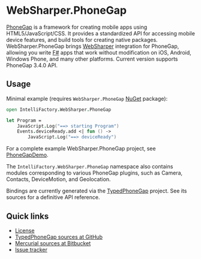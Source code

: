 # WebSharper.PhoneGap

[PhoneGap][pg] is a framework for creating mobile apps using
HTML5/JavaScript/CSS.  It provides a standardized API for accessing
mobile device features, and build tools for creating native packages.
WebSharper.PhoneGap brings [WebSharper][ws] integration for PhoneGap,
allowing you write [F#][fsharp] apps that work without modification on
iOS, Android, Windows Phone, and many other platforms.  Current
version supports PhoneGap 3.4.0 API.

## Usage

Minimal example (requires `WebSharper.PhoneGap` [NuGet][ng] package):

```fsharp
open IntelliFactory.WebSharper.PhoneGap

let Program =
    JavaScript.Log("==> starting Program")
    Events.deviceReady.add <| fun () ->
        JavaScript.Log("==> deviceReady")
```

For a complete example WebSharper.PhoneGap project, see
[PhoneGapDemo](https://github.com/intellifactory/websharper.samples/tree/master/PhoneGapDemo).

The `IntelliFactory.WebSharper.PhoneGap` namespace also contains
modules corresponding to various PhoneGap plugins, such as Camera,
Contacts, DeviceMotion, and Geolocation.

Bindings are currently generated via the [TypedPhoneGap][tpg] project.
See its sources for a definitive API reference.

## Quick links

* [License](http://websharper.com/licensing)
* [TypedPhoneGap sources at GitHub](https://github.com/intellifactory/TypedPhoneGap)
* [Mercurial sources at Bitbucket](https://bitbucket.org/IntelliFactory/typedphonegap)
* [Issue tracker](https://bitbucket.org/IntelliFactory/websharper.phonegap/issues)

[fsharp]: http://fsharp.org
[ng]: http://www.nuget.org/packages/WebSharper.PhoneGap/
[pg]: http://phonegap.com/
[tpg]: https://github.com/intellifactory/TypedPhoneGap
[ws]: http://websharper.com/
